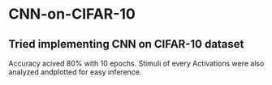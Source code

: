 # CNN-on-CIFAR-10
## Tried implementing CNN on CIFAR-10 dataset
Accuracy acived 80% with 10 epochs.
Stimuli of every Activations were also analyzed andplotted for easy inference.
